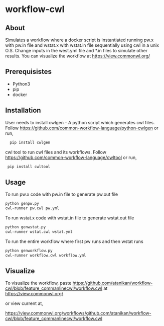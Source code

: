 # workflow-cwl

## About

Simulates a workflow where a docker script is instantiated running pw.x with pw.in file and wstat.x with wstat.in file sequentially using cwl in a unix O.S. Change inputs in the west.yml file and *.in files to simulate other results. You can visualize the workflow at https://view.commonwl.org/

## Prerequisistes

- Python3
- pip
- docker

## Installation

User needs to install cwlgen - A python script which generates cwl files. Follow https://github.com/common-workflow-language/python-cwlgen or run,

```bash
  pip install cwlgen
```

cwl tool to run cwl files and its workflows. Follow https://github.com/common-workflow-language/cwltool or run, 

```bash
 pip install cwltool
```

## Usage

To run pw.x code with pw.in file to generate pw.out file

```bash
python genpw.py
cwl-runner pw.cwl pw.yml
```

To run wstat.x code with wstat.in file to generate wstat.out file

```bash 
python genwstat.py
cwl-runner wstat.cwl wstat.yml
```


To run the entire workflow where first pw runs and then wstat runs

```bash
python genworkflow.py
cwl-runner workflow.cwl workflow.yml
```

## Visualize
To visualize the workflow, paste https://github.com/atanikan/workflow-cwl/blob/feature_commanlinecwl/workflow.cwl at https://view.commonwl.org/

or view current at,

https://view.commonwl.org/workflows/github.com/atanikan/workflow-cwl/blob/feature_commanlinecwl/workflow.cwl






